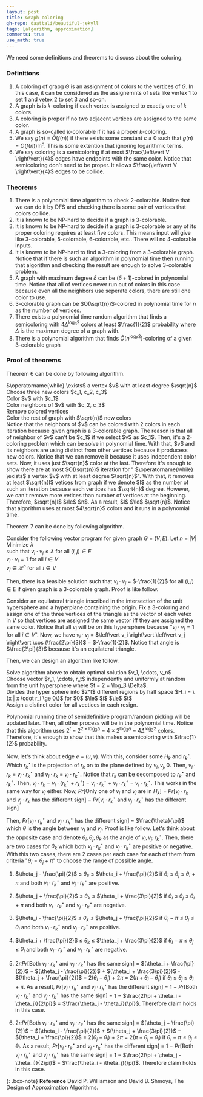 ```yaml
---
layout: post
title: Graph coloring
gh-repo: daattali/beautiful-jekyll
tags: [algorithm, approximation]
comments: true
use_math: true
---
```


We need some definitions and theorems to discuss about the coloring.

### Definitions
1. A coloring of grapg $G$ is an assignment of colors to the vertices of $G$.
In this case, it can be considered as the assignemnts of sets like vertex 1 to set 1 and vetex 2 to set 3 and so-on.
2. A graph is is $k$-coloring if each vertex is assigned to exactly one of $k$ colors.
3. A coloring is proper if no two adjacent vertices are assigned to the same color.
4. A graph is so-called $k$-colorable if it has a proper $k$-coloring.
5. We say $g(n)$ $=$ $\tilde{O}(f(n))$ if there exists some constant $c$ $\ge$ $0$ such that $g(n)$ $=$ $O(f(n))\ln^c$.
This is some extention that ignoring logarithmic terms.
6. We say coloring is a semicoloring if at most $\frac{\left\vert V \right\vert}{4}$ edges have endpoints with the same color.
Notice that semicoloring don't need to be proper.
It allows $\frac{\left\vert V \right\vert}{4}$ edges to be collide.

### Theorems
1. There is a polynomial time algorithm to check 2-colorable.
Notice that we can do it by DFS and checking there is some pair of vertices that colors collide.
2. It is known to be NP-hard to decide if a graph is 3-colorable.
3. It is known to be NP-hard to decide if a graph is 3-colorable or any of its proper coloring requires at least five colors.
This means input will give like 3-colorable, 5-colorable, 6-colorable, etc..
There will no 4-colorable inputs.
4. It is known to be NP-hard to find a 3-coloring from a 3-colorable graph.
Notice that if there is such an algorithm in polynomial time then running that algorithm and checking the result are enough to solve 3-colorable problem.
5. A graph with maximum degree $\delta$ can be $(\delta + 1)$-colored in polynomial time.
Notice that all of vertices never run out of colors in this case because even all the neighbors use seperate colors, there are still one color to use.
6. 3-colorable graph can be $O(\sqrt{n})$-colored in polynomial time for $n$ as the number of vertices.
7. There exists a polynomial time random algorithm that finds a semicoloring with $4\Delta^{\log_3 2}$ colors at least $\frac{1}{2}$ probability where $\Delta$ is the maximum degree of a graph with.
8. There is a polynomial algorithm that finds $\tilde{O}(n^{\log_6 2})$-coloring of a given 3-colorable graph

### Proof of theorems

Theorem 6 can be done by following algorithm.
<div class="alg">
    $\operatorname{while} \exists$ a vertex $v$ with at least degree $\sqrt{n}$<br>
    <div class="alg">
        Choose three new colors $c_1, c_2, c_3$<br>
        Color $v$ with $c_1$<br>
        Color neighbors of $v$ with $c_2, c_3$<br>
        Remove colored vertices
    </div>
    Color the rest of graph with $\sqrt{n}$ new colors
</div>
Notice that the neighbors of $v$ can be colored with 2 colors in each iteration because given graph is a 3-colorable graph.
The reason is that all of neighbor of $v$ can't be $c_1$ if we select $v$ as $c_1$.
Then, it's a 2-coloring problem which can be solve in polynomial time.
With that, $v$ and its neighbors are using distinct from other vertices because it producess new colors.
Notice that we can remove it because it uses independent color sets.
Now, it uses just $\sqrt{n}$ color at the last.
Therefore it's enough to show there are at most $O(\sqrt{n})$ iteration for " $\operatorname{while} \exists$ a vertex $v$ with at least degree $\sqrt{n}$".
With that, it removes at least $\sqrt{n}I$ vetices from graph if we denote $I$ as the number of such an iteration because each vertices has $\sqrt{n}$ degree.
However, we can't remove more vetices than number of vertices at the beginning.
Therefore, $\sqrt{n}I$ $\le$ $n$.
As a result, $I$ $\le$ $\sqrt{n}$.
Notice that algorithm uses at most $4\sqrt{n}$ colors and it runs in a polynomial time.

Theorem 7 can be done by following algorithm.

Consider the following vector program for given graph $G$ $=$ $(V,E)$.
Let $n$ $=$ $\left\vert V \right\vert$
Minimize $\lambda$<br>
such that
    $v_i \cdot v_j \le \lambda$ for all $(i, j) \in E$<br>
    $v_i \cdot v_i = 1$ for all $i \in V$<br>
    $v_i \in \mathcal{R}^n$ for all $i \in V$<br>

Then, there is a feasible solution such that $v_i \cdot v_j$ $=$ $-\frac{1}{2}$ for all $(i,j) \in E$ if given graph is a 3-colorable graph.
Proof is like follow.

Consider an equilateral triangle inscribed in the intersection of the unit hypersphere and a hyperplane containing the origin.
Fix a 3-coloring and assign one of the three vertices of the triangle as the vector of each vetex in $V$ so that vertices are assigned the same vector iff they are assigned the same color.
Notice that all $v_i$ will be on this hypersphere because "$v_i \cdot v_i = 1$ for all $i \in V$".
Now, we have $v_i \cdot v_j$ $=$ $\left\vert v_i \right\vert \left\vert v_j \right\vert \cos (\frac{2\pi}{3})$ $=$ $-\frac{1}{2}$.
Notice that angle is $\frac{2\pi}{3}$ because it's an equilateral triangle.

Then, we can design an algorithm like follow.
<div class="alg">
    Solve algorithm above to obtain optimal solution $v_1, \cdots, v_n$<br>
    Choose vector $r_1, \cdots, r_t$ independently and uniformly at random from the unit hypersphere where $t = 2 + \log_3 \Delta$.<br>
    Divides the hyper sphere into $2^t$ different regions by half space $H_i = \{x | x \cdot r_i \ge 0\}$ for $0$ $\le$ $i$ $\le$ $t$<br>
    Assign a distinct color for all vectices in each resign.
</div>

Polynomial running time of semidefinitive program/random picking will be updated later.
Then, all other process will be in the polynomial time.
Notice that this algorithm uses $2^t$ $=$ $2^{2 + \log_3 \Delta}$ $=$ $4 \times 2^{\log_3 \Delta}$ $=$ $4 {\Delta}^{\log_3 2}$ colors.
Therefore, it's enough to show that this makes a semicoloring with $\frac{1}{2}$ probability.

Now, let's think about edge $e$ $=$ $(u, v)$.
With this, consider some $H_k$ and $r^{\star}_k$.
Which $r^{\star}_k$ is the projection of $r_k$ on to the plane defined by $v_i, v_j, 0$.
Then, $v_i \cdot r_k$ $=$ $v_i \cdot r^{\star}_k$ and $v_i \cdot r_k$ $=$ $v_i \cdot r^{\star}_k$.
Notice that $r_k$ can be decomposed to $r^{\star}_k$ and $r^{\circ}_k$.
Then, $v_i \cdot r_k$ $=$ 
$v_i \cdot (r^{\star}_k + r^{\circ}_k)$ $=$ 
$v_i \cdot r^{\star}_k$ $+$ $v_i \cdot r^{\circ}_k$ $=$
$v_i \cdot r^{\star}_k$.
This works in the same way for $v_j$ either.
Now, $Pr[\text{Only one of } v_i \text{ and } v_j \text{ are in } H_k]$ $=$
$Pr[v_i \cdot r_k \text{ and } v_j \cdot r_k \text{ has the different sign}]$ $=$ 
$Pr[v_i \cdot r^{\star}_k \text{ and } v_j \cdot r^{\star}_k \text{ has the different sign}]$

Then, $Pr[v_i \cdot r^{\star}_k \text{ and } v_j \cdot r^{\star}_k \text{ has the different sign}]$ $=$ $\frac{\theta}{\pi}$ which $\theta$ is the angle between $v_i$ and $v_j$.
Proof is like follow.
Let's think about the opposite case and denote $\theta_i, \theta_j, \theta_k$ as the angle of $v_i, v_j, r^{\star}_k$.
Then, there are two cases for $\theta_k$ which both $v_i \cdot r^{\star}_k$ and $v_j \cdot r^{\star}_k$ are positive or negative.
With this two cases, there are 2 cases per each case for each of them from criteria "$\theta_i = \theta_j + \pi$" to choose the range of possible angle.

1. $\theta_j - \frac{\pi}{2}$ $\le$ $\theta_k$ $\le$ $\theta_i + \frac{\pi}{2}$ if $\theta_i$ $\le$ $\theta_j$ $\le$ $\theta_i$ $+$ $\pi$ and both $v_i \cdot r^{\star}_k$ and $v_j \cdot r^{\star}_k$ are positive.
2. $\theta_j + \frac{\pi}{2}$ $\le$ $\theta_k$ $\le$ $\theta_i + \frac{3\pi}{2}$ if $\theta_i$ $\le$ $\theta_j$ $\le$ $\theta_i$ $+$ $\pi$ and both $v_i \cdot r^{\star}_k$ and $v_j \cdot r^{\star}_k$ are negative.
3. $\theta_i - \frac{\pi}{2}$ $\le$ $\theta_k$ $\le$ $\theta_j + \frac{\pi}{2}$ if $\theta_i$ $-$ $\pi$ $\le$ $\theta_j$ $\le$ $\theta_i$ and both $v_i \cdot r^{\star}_k$ and $v_j \cdot r^{\star}_k$ are positive.
4. $\theta_i + \frac{\pi}{2}$ $\le$ $\theta_k$ $\le$ $\theta_j + \frac{3\pi}{2}$ if $\theta_i$ $-$ $\pi$ $\le$ $\theta_j$ $\le$ $\theta_i$ and both $v_i \cdot r^{\star}_k$ and $v_j \cdot r^{\star}_k$ are negative.

1. $2\pi Pr[\text{Both } v_i \cdot r^{\star}_k \text{ and } v_j \cdot r^{\star}_k \text{ has the same sign}]$ $=$
$(\theta_i + \frac{\pi}{2})$ $-$ $(\theta_j - \frac{\pi}{2})$ $+$ $(\theta_i + \frac{3\pi}{2})$ - $(\theta_j + \frac{\pi}{2})$  $=$
$2(\theta_i - \theta_j)$ $+$ $2\pi$ $=$
$2(\pi + \theta_i - \theta_j)$
if $\theta_i$ $\le$ $\theta_j$ $\le$ $\theta_i$ $+$ $\pi$.
As a result, $Pr[v_i \cdot r^{\star}_k \text{ and } v_j \cdot r^{\star}_k \text{ has the different sign}]$ $=$
$1$ $-$ $Pr[\text{Both } v_i \cdot r^{\star}_k \text{ and } v_j \cdot r^{\star}_k \text{ has the same sign}]$ $=$
$1$ $-$ $\frac{2(\pi + \theta_i - \theta_j)}{2\pi}$ $=$ $\frac{\theta_j - \theta_i}{\pi}$.
Therefore claim holds in this case.
2. $2\pi Pr[\text{Both } v_i \cdot r^{\star}_k \text{ and } v_j \cdot r^{\star}_k \text{ has the same sign}]$ $=$
$(\theta_j + \frac{\pi}{2})$ $-$ $(\theta_i - \frac{\pi}{2})$ $+$ $(\theta_j + \frac{3\pi}{2})$ $-$ $(\theta_i + \frac{\pi}{2})$ $=$
$2(\theta_j - \theta_i)$ $+$ $2\pi$ $=$
$2(\pi + \theta_j - \theta_i)$
if $\theta_i$ $-$ $\pi$ $\le$ $\theta_j$ $\le$ $\theta_i$.
As a result, $Pr[v_i \cdot r^{\star}_k \text{ and } v_j \cdot r^{\star}_k \text{ has the different sign}]$ $=$
$1$ $-$ $Pr[\text{Both } v_i \cdot r^{\star}_k \text{ and } v_j \cdot r^{\star}_k \text{ has the same sign}]$ $=$
$1$ $-$ $\frac{2(\pi + \theta_j - \theta_i)}{2\pi}$ $=$ $\frac{\theta_i - \theta_j}{\pi}$.
Therefore claim holds in this case.

{: .box-note}
**Reference** David P. Williamson and David B. Shmoys, The Design of Approximation Algorithms.